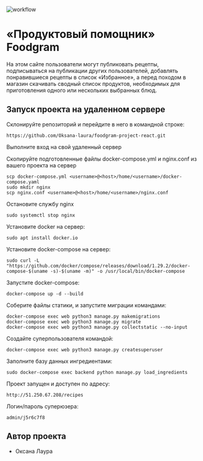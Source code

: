 ![workflow](https://github.com/Oksana-laura/foodgram-project-react/actions/workflows/main.yml/badge.svg)

# «Продуктовый помощник» Foodgram
На этом сайте пользователи могут публиковать рецепты, подписываться на публикации других пользователей, добавлять понравившиеся рецепты в список «Избранное», а перед походом в магазин скачивать сводный список продуктов, необходимых для приготовления одного или нескольких выбранных блюд.

## Запуск проекта на удаленном сервере
Склонируйте репозиторий и перейдите в него в командной строке:

    https://github.com/Oksana-laura/foodgram-project-react.git

Выполните вход на свой удаленный сервер

Скопируйте подготовленные файлы docker-compose.yml и nginx.conf из вашего проекта на сервер

    scp docker-compose.yml <username>@<host>/home/<username>/docker-compose.yaml
    sudo mkdir nginx
    scp nginx.conf <username>@<host>/home/<username>/nginx.conf

Остановите службу nginx

    sudo systemctl stop nginx 

Установите docker на сервер:

    sudo apt install docker.io

Установите docker-compose на сервер:

    sudo curl -L "https://github.com/docker/compose/releases/download/1.29.2/docker-compose-$(uname -s)-$(uname -m)" -o /usr/local/bin/docker-compose

Запустите docker-compose:

    docker-compose up -d --build

Соберите файлы статики, и запустите миграции командами:

    docker-compose exec web python3 manage.py makemigrations
    docker-compose exec web python3 manage.py migrate
    docker-compose exec web python3 manage.py collectstatic --no-input

Создайте суперпользователя командой:

    docker-compose exec web python3 manage.py createsuperuser

Заполните базу данных ингредиентами: 
    
    sudo docker-compose exec backend python manage.py load_ingredients

Проект запущен и доступен по адресу: 
    
    http://51.250.67.208/recipes

Логин/пароль суперюзера:
    
    admin/j5r6c7f8

## Автор проекта
- Оксана Лаура
